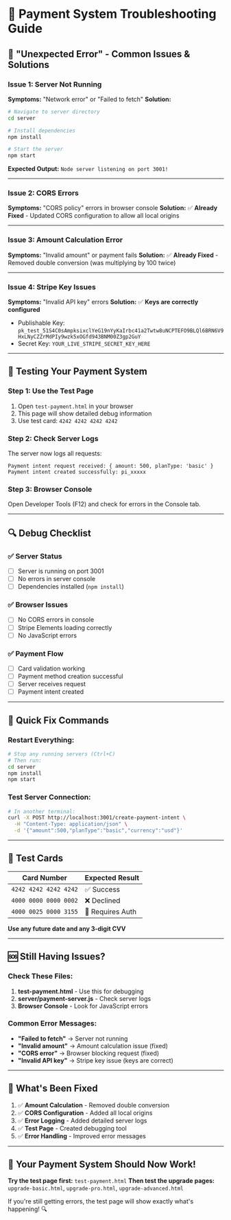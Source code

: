 # 🔧 Payment System Troubleshooting Guide

## 🚨 **"Unexpected Error" - Common Issues & Solutions**

### **Issue 1: Server Not Running**
**Symptoms:** "Network error" or "Failed to fetch"
**Solution:**
```bash
# Navigate to server directory
cd server

# Install dependencies
npm install

# Start the server
npm start
```
**Expected Output:** `Node server listening on port 3001!`

---

### **Issue 2: CORS Errors**
**Symptoms:** "CORS policy" errors in browser console
**Solution:** ✅ **Already Fixed** - Updated CORS configuration to allow all local origins

---

### **Issue 3: Amount Calculation Error**
**Symptoms:** "Invalid amount" or payment fails
**Solution:** ✅ **Already Fixed** - Removed double conversion (was multiplying by 100 twice)

---

### **Issue 4: Stripe Key Issues**
**Symptoms:** "Invalid API key" errors
**Solution:** ✅ **Keys are correctly configured**
- Publishable Key: `pk_test_51S4C0sAmpksixclYeG19nYyKaIrbc41a2Twtw8uNCPTEFO9BLQl6BRN6V9HxLNyCZZrMdPIy9wzk5xOGfd943BNM00Z3gp2GuY`
- Secret Key: `YOUR_LIVE_STRIPE_SECRET_KEY_HERE`

---

## 🧪 **Testing Your Payment System**

### **Step 1: Use the Test Page**
1. Open `test-payment.html` in your browser
2. This page will show detailed debug information
3. Use test card: `4242 4242 4242 4242`

### **Step 2: Check Server Logs**
The server now logs all requests:
```
Payment intent request received: { amount: 500, planType: 'basic' }
Payment intent created successfully: pi_xxxxx
```

### **Step 3: Browser Console**
Open Developer Tools (F12) and check for errors in the Console tab.

---

## 🔍 **Debug Checklist**

### **✅ Server Status**
- [ ] Server is running on port 3001
- [ ] No errors in server console
- [ ] Dependencies installed (`npm install`)

### **✅ Browser Issues**
- [ ] No CORS errors in console
- [ ] Stripe Elements loading correctly
- [ ] No JavaScript errors

### **✅ Payment Flow**
- [ ] Card validation working
- [ ] Payment method creation successful
- [ ] Server receives request
- [ ] Payment intent created

---

## 🚀 **Quick Fix Commands**

### **Restart Everything:**
```bash
# Stop any running servers (Ctrl+C)
# Then run:
cd server
npm install
npm start
```

### **Test Server Connection:**
```bash
# In another terminal:
curl -X POST http://localhost:3001/create-payment-intent \
  -H "Content-Type: application/json" \
  -d '{"amount":500,"planType":"basic","currency":"usd"}'
```

---

## 📱 **Test Cards**

| Card Number | Expected Result |
|-------------|----------------|
| `4242 4242 4242 4242` | ✅ Success |
| `4000 0000 0000 0002` | ❌ Declined |
| `4000 0025 0000 3155` | 🔐 Requires Auth |

**Use any future date and any 3-digit CVV**

---

## 🆘 **Still Having Issues?**

### **Check These Files:**
1. **test-payment.html** - Use this for debugging
2. **server/payment-server.js** - Check server logs
3. **Browser Console** - Look for JavaScript errors

### **Common Error Messages:**
- **"Failed to fetch"** → Server not running
- **"Invalid amount"** → Amount calculation issue (fixed)
- **"CORS error"** → Browser blocking request (fixed)
- **"Invalid API key"** → Stripe key issue (keys are correct)

---

## 🎯 **What's Been Fixed**

1. ✅ **Amount Calculation** - Removed double conversion
2. ✅ **CORS Configuration** - Added all local origins
3. ✅ **Error Logging** - Added detailed server logs
4. ✅ **Test Page** - Created debugging tool
5. ✅ **Error Handling** - Improved error messages

---

## 🎉 **Your Payment System Should Now Work!**

**Try the test page first:** `test-payment.html`
**Then test the upgrade pages:** `upgrade-basic.html`, `upgrade-pro.html`, `upgrade-advanced.html`

If you're still getting errors, the test page will show exactly what's happening! 🔍


